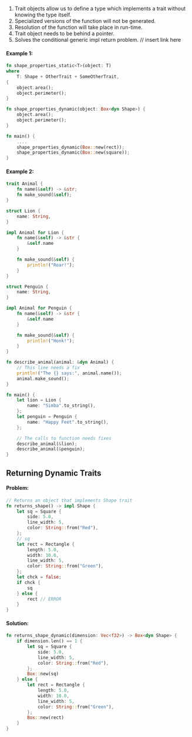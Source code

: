 1. Trait objects allow us to define a type which implements a trait without knowing the type itself.
2. Specialized versions of the function will not be generated.
3. Resolution of the function will take place in run-time.
4. Trait object needs to be behind a pointer.
5. Solves the conditional generic impl return problem. // insert link here

#### Example 1: 
```rust
fn shape_properties_static<T>(object: T)
where
    T: Shape + OtherTrait + SomeOtherTrait,
{
    object.area();
    object.perimeter();
}

fn shape_properties_dynamic(object: Box<dyn Shape>) {
    object.area();
    object.perimeter();
}

fn main() {
	....
	shape_properties_dynamic(Box::new(rect));
	shape_properties_dynamic(Box::new(square));
}
```

#### Example 2:
```rust
trait Animal {
    fn name(&self) -> &str;
    fn make_sound(&self);
}

struct Lion {
    name: String,
}

impl Animal for Lion {
    fn name(&self) -> &str {
        &self.name
    }

    fn make_sound(&self) {
        println!("Roar!");
    }
}

struct Penguin {
    name: String,
}

impl Animal for Penguin {
    fn name(&self) -> &str {
        &self.name
    }

    fn make_sound(&self) {
        println!("Honk!");
    }
}

fn describe_animal(animal: &dyn Animal) {
    // This line needs a fix
    println!("The {} says:", animal.name());
    animal.make_sound();
}

fn main() {
    let lion = Lion {
        name: "Simba".to_string(),
    };
    let penguin = Penguin {
        name: "Happy Feet".to_string(),
    };

    // The calls to function needs fixes
    describe_animal(&lion);
    describe_animal(&penguin);
}

```

## Returning Dynamic Traits

#### Problem:
```rust
// Returns an object that implements Shape trait
fn returns_shape() -> impl Shape {
    let sq = Square {
        side: 5.0,
        line_width: 5,
        color: String::from("Red"),
    };
    // sq
    let rect = Rectangle {
        length: 5.0,
        width: 10.0,
        line_width: 5,
        color: String::from("Green"),
    };
    let chck = false;
    if chck {
        sq
    } else {
        rect // ERROR
    }
}
```

#### Solution:
```rust
fn returns_shape_dynamic(dimension: Vec<f32>) -> Box<dyn Shape> {
    if dimension.len() == 1 {
        let sq = Square {
            side: 5.0,
            line_width: 5,
            color: String::from("Red"),
        };
        Box::new(sq)
    } else {
        let rect = Rectangle {
            length: 5.0,
            width: 10.0,
            line_width: 5,
            color: String::from("Green"),
        };
        Box::new(rect)
    }
}
```
